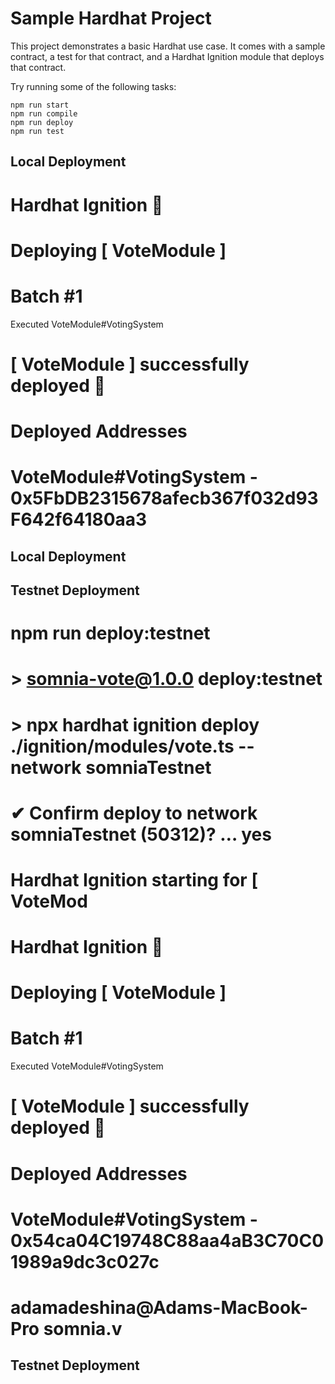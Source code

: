 # Sample Hardhat Project

This project demonstrates a basic Hardhat use case. It comes with a sample contract, a test for that contract, and a Hardhat Ignition module that deploys that contract.

Try running some of the following tasks:

```shell
npm run start
npm run compile
npm run deploy
npm run test
```

## Local Deployment

# Hardhat Ignition 🚀

# Deploying [ VoteModule ]

# Batch #1
  Executed VoteModule#VotingSystem

# [ VoteModule ] successfully deployed 🚀

# Deployed Addresses

# VoteModule#VotingSystem - 0x5FbDB2315678afecb367f032d93F642f64180aa3
## Local Deployment

## Testnet Deployment
# npm run deploy:testnet

# > somnia-vote@1.0.0 deploy:testnet
# > npx hardhat ignition deploy ./ignition/modules/vote.ts --network somniaTestnet

# ✔ Confirm deploy to network somniaTestnet (50312)? … yes
# Hardhat Ignition starting for [ VoteMod
# Hardhat Ignition 🚀

# Deploying [ VoteModule ]

# Batch #1
  Executed VoteModule#VotingSystem

# [ VoteModule ] successfully deployed 🚀

# Deployed Addresses

# VoteModule#VotingSystem - 0x54ca04C19748C88aa4aB3C70C01989a9dc3c027c
# adamadeshina@Adams-MacBook-Pro somnia.v
## Testnet Deployment
